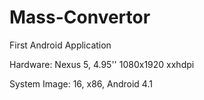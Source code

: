 # Mass-Convertor
First Android Application

Hardware: Nexus 5, 4.95'' 1080x1920 xxhdpi

System Image: 16, x86, Android 4.1
